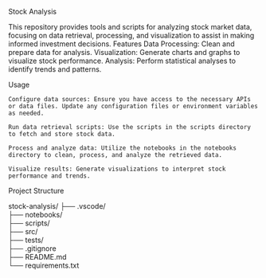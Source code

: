 Stock Analysis

This repository provides tools and scripts for analyzing stock market data, focusing on data retrieval, processing, and visualization to assist in making informed investment decisions.
Features
    Data Processing: Clean and prepare data for analysis.
    Visualization: Generate charts and graphs to visualize stock performance.
    Analysis: Perform statistical analyses to identify trends and patterns.


Usage

    Configure data sources: Ensure you have access to the necessary APIs or data files. Update any configuration files or environment variables as needed.

    Run data retrieval scripts: Use the scripts in the scripts directory to fetch and store stock data.

    Process and analyze data: Utilize the notebooks in the notebooks directory to clean, process, and analyze the retrieved data.

    Visualize results: Generate visualizations to interpret stock performance and trends.

Project Structure

stock-analysis/
├── .vscode/    
├── notebooks/    
├── scripts/            
├── src/              
├── tests/              
├── .gitignore         
├── README.md           
└── requirements.txt
